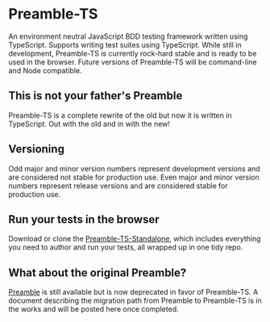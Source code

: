 # Preamble-TS
An environment neutral JavaScript BDD testing framework written using TypeScript. Supports writing test suites using TypeScript. While still in development, Preamble-TS is currently rock-hard stable and is ready to be used in the browser. Future versions of Preamble-TS will be command-line and Node compatible.

## This is not your father's Preamble
Preamble-TS is a complete rewrite of the old but now it is written in TypeScript. Out with the old and in with the new!

## Versioning
Odd major and minor version numbers represent development versions and are considered not stable for production use. Even major and minor version numbers represent release versions and are considered stable for production use.

## Run your tests in the browser
Download or clone the [Preamble-TS-Standalone](https://github.com/Preamble-BDD/standalone), which includes everything you need to author and run your tests, all wrapped up in one tidy repo.

## What about the original Preamble?
 [Preamble](https://github.com/jeffschwartz/preamble)
 is still available but is now deprecated in favor of Preamble-TS. A document describing the migration path from Preamble to Preamble-TS is in the works and will be posted here once completed.

